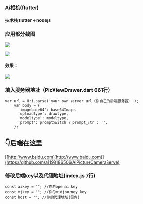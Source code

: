 ### Ai相机(flutter)

#### 技术栈 flutter + nodejs

### 应用部分截图
![](https://cdn-app-screenshot.pgyer.com/d/3/0/7/4/d30746bc0a168b15e1eb6f20bc11929c?x-oss-process=image/resize,m_lfit,h_528,w_528/format,jpg)

![](https://cdn-app-screenshot.pgyer.com/5/5/0/2/d/5502d753e44f658ceeaf8895e9686939?x-oss-process=image/resize,m_lfit,h_528,w_528/format,jpg)

#### 效果：
![](https://pic1.imgdb.cn/item/67828b69d0e0a243d4f37683.jpg)

### 填入服务器地址（PicViewDrawer.dart 661行）
    var url = Uri.parse('your own server url（你自己的后端服务器）');
        var body = {
          'imagebase64': base64Image,
          'uploadtype': drawtype,
          'modeltype': modeltype,
          'prompt': promptSwitch ? prompt_str : '',
        };
		
## 👇后端在这里

[[http://www.baidu.com](http://www.baidu.com)](https://github.com/a1198186506/AiPictureCameraServe)

### 修改后端key以及代理地址(index.js 7行)
    const aikey = ""; //你的openai key
    const mjkey = ""; //你的midjourney key
    const host = ""; //你的代理地址(国内)


